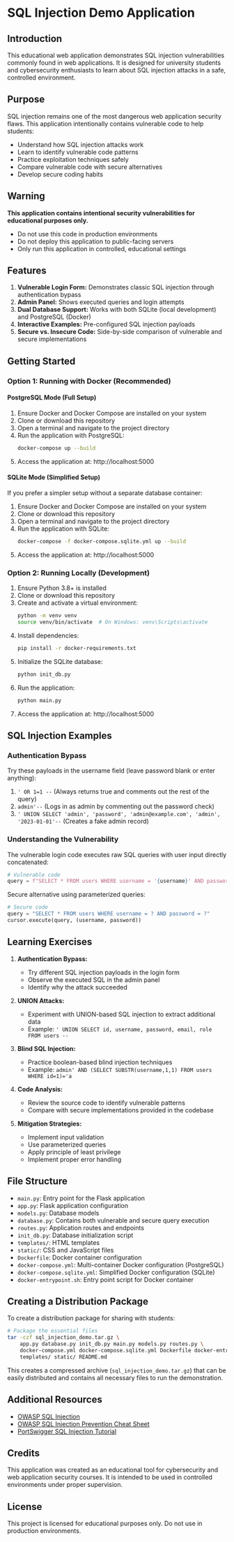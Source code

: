 # SQL Injection Demo Application

## Introduction

This educational web application demonstrates SQL injection vulnerabilities commonly found in web applications. It is designed for university students and cybersecurity enthusiasts to learn about SQL injection attacks in a safe, controlled environment.

## Purpose

SQL injection remains one of the most dangerous web application security flaws. This application intentionally contains vulnerable code to help students:

- Understand how SQL injection attacks work
- Learn to identify vulnerable code patterns
- Practice exploitation techniques safely
- Compare vulnerable code with secure alternatives
- Develop secure coding habits

## Warning

**This application contains intentional security vulnerabilities for educational purposes only.**

- Do not use this code in production environments
- Do not deploy this application to public-facing servers
- Only run this application in controlled, educational settings

## Features

1. **Vulnerable Login Form:** Demonstrates classic SQL injection through authentication bypass
2. **Admin Panel:** Shows executed queries and login attempts
3. **Dual Database Support:** Works with both SQLite (local development) and PostgreSQL (Docker)
4. **Interactive Examples:** Pre-configured SQL injection payloads
5. **Secure vs. Insecure Code:** Side-by-side comparison of vulnerable and secure implementations

## Getting Started

### Option 1: Running with Docker (Recommended)

#### PostgreSQL Mode (Full Setup)

1. Ensure Docker and Docker Compose are installed on your system
2. Clone or download this repository
3. Open a terminal and navigate to the project directory
4. Run the application with PostgreSQL:
   ```bash
   docker-compose up --build
   ```
5. Access the application at: http://localhost:5000

#### SQLite Mode (Simplified Setup)

If you prefer a simpler setup without a separate database container:

1. Ensure Docker and Docker Compose are installed on your system
2. Clone or download this repository
3. Open a terminal and navigate to the project directory
4. Run the application with SQLite:
   ```bash
   docker-compose -f docker-compose.sqlite.yml up --build
   ```
5. Access the application at: http://localhost:5000

### Option 2: Running Locally (Development)

1. Ensure Python 3.8+ is installed
2. Clone or download this repository
3. Create and activate a virtual environment:
   ```bash
   python -m venv venv
   source venv/bin/activate  # On Windows: venv\Scripts\activate
   ```
4. Install dependencies:
   ```bash
   pip install -r docker-requirements.txt
   ```
5. Initialize the SQLite database:
   ```bash
   python init_db.py
   ```
6. Run the application:
   ```bash
   python main.py
   ```
7. Access the application at: http://localhost:5000

## SQL Injection Examples

### Authentication Bypass

Try these payloads in the username field (leave password blank or enter anything):

1. `' OR 1=1 --` (Always returns true and comments out the rest of the query)
2. `admin'--` (Logs in as admin by commenting out the password check)
3. `' UNION SELECT 'admin', 'password', 'admin@example.com', 'admin', '2023-01-01'--` (Creates a fake admin record)

### Understanding the Vulnerability

The vulnerable login code executes raw SQL queries with user input directly concatenated:

```python
# Vulnerable code
query = f"SELECT * FROM users WHERE username = '{username}' AND password = '{password}'"
```

Secure alternative using parameterized queries:

```python
# Secure code
query = "SELECT * FROM users WHERE username = ? AND password = ?"
cursor.execute(query, (username, password))
```

## Learning Exercises

1. **Authentication Bypass:**
   - Try different SQL injection payloads in the login form
   - Observe the executed SQL in the admin panel
   - Identify why the attack succeeded

2. **UNION Attacks:**
   - Experiment with UNION-based SQL injection to extract additional data
   - Example: `' UNION SELECT id, username, password, email, role FROM users --`

3. **Blind SQL Injection:**
   - Practice boolean-based blind injection techniques
   - Example: `admin' AND (SELECT SUBSTR(username,1,1) FROM users WHERE id=1)='a`

4. **Code Analysis:**
   - Review the source code to identify vulnerable patterns
   - Compare with secure implementations provided in the codebase

5. **Mitigation Strategies:**
   - Implement input validation
   - Use parameterized queries
   - Apply principle of least privilege
   - Implement proper error handling

## File Structure

- `main.py`: Entry point for the Flask application
- `app.py`: Flask application configuration
- `models.py`: Database models
- `database.py`: Contains both vulnerable and secure query execution
- `routes.py`: Application routes and endpoints
- `init_db.py`: Database initialization script
- `templates/`: HTML templates
- `static/`: CSS and JavaScript files
- `Dockerfile`: Docker container configuration
- `docker-compose.yml`: Multi-container Docker configuration (PostgreSQL)
- `docker-compose.sqlite.yml`: Simplified Docker configuration (SQLite)
- `docker-entrypoint.sh`: Entry point script for Docker container

## Creating a Distribution Package

To create a distribution package for sharing with students:

```bash
# Package the essential files
tar -czf sql_injection_demo.tar.gz \
    app.py database.py init_db.py main.py models.py routes.py \
    docker-compose.yml docker-compose.sqlite.yml Dockerfile docker-entrypoint.sh docker-requirements.txt \
    templates/ static/ README.md
```

This creates a compressed archive (`sql_injection_demo.tar.gz`) that can be easily distributed and contains all necessary files to run the demonstration.

## Additional Resources

- [OWASP SQL Injection](https://owasp.org/www-community/attacks/SQL_Injection)
- [OWASP SQL Injection Prevention Cheat Sheet](https://cheatsheetseries.owasp.org/cheatsheets/SQL_Injection_Prevention_Cheat_Sheet.html)
- [PortSwigger SQL Injection Tutorial](https://portswigger.net/web-security/sql-injection)

## Credits

This application was created as an educational tool for cybersecurity and web application security courses. It is intended to be used in controlled environments under proper supervision.

## License

This project is licensed for educational purposes only. Do not use in production environments.
